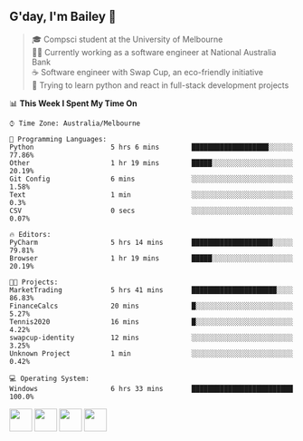 ## G'day, I'm Bailey 👋

> 🎓 Compsci student at the University of Melbourne <br>
> 👨‍💻 Currently working as a software engineer at National Australia Bank <br>
> ☕️ Software engineer with Swap Cup, an eco-friendly initiative <br>
> 🌱 Trying to learn python and react in full-stack development projects

<!--START_SECTION:waka-->
📊 **This Week I Spent My Time On** 

```text
⌚︎ Time Zone: Australia/Melbourne

💬 Programming Languages: 
Python                   5 hrs 6 mins        ███████████████████░░░░░░   77.86% 
Other                    1 hr 19 mins        █████░░░░░░░░░░░░░░░░░░░░   20.19% 
Git Config               6 mins              ░░░░░░░░░░░░░░░░░░░░░░░░░   1.58% 
Text                     1 min               ░░░░░░░░░░░░░░░░░░░░░░░░░   0.3% 
CSV                      0 secs              ░░░░░░░░░░░░░░░░░░░░░░░░░   0.07%

🔥 Editors: 
PyCharm                  5 hrs 14 mins       ████████████████████░░░░░   79.81% 
Browser                  1 hr 19 mins        █████░░░░░░░░░░░░░░░░░░░░   20.19%

🐱‍💻 Projects: 
MarketTrading            5 hrs 41 mins       █████████████████████░░░░   86.83% 
FinanceCalcs             20 mins             █░░░░░░░░░░░░░░░░░░░░░░░░   5.27% 
Tennis2020               16 mins             █░░░░░░░░░░░░░░░░░░░░░░░░   4.22% 
swapcup-identity         12 mins             ░░░░░░░░░░░░░░░░░░░░░░░░░   3.25% 
Unknown Project          1 min               ░░░░░░░░░░░░░░░░░░░░░░░░░   0.42%

💻 Operating System: 
Windows                  6 hrs 33 mins       █████████████████████████   100.0%

```


<!--END_SECTION:waka-->

[<img height="40px" src="https://img.icons8.com/ios-filled/2x/linkedin.png">](https://linkedin.com/in/baileybutler1)
[<img height="40px" src="https://img.icons8.com/ios-filled/2x/github.png">](https://github.com/baely)
[<img height="40px" src="https://img.icons8.com/ios-filled/2x/salesforce.png">](https://trailblazer.me/id/baileybutler)
[<img height="40px" src="https://img.icons8.com/ios-filled/2x/instagram.png">](https://instagram.com/bae1y)
